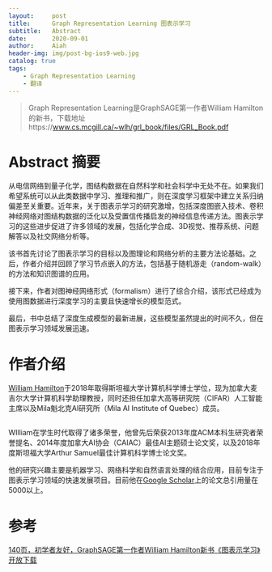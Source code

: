 ```yaml
---
layout:     post
title:      Graph Representation Learning 图表示学习
subtitle:   Abstract
date:       2020-09-01
author:     Aiah
header-img: img/post-bg-ios9-web.jpg
catalog: true
tags:
    - Graph Representation Learning
    - 翻译
---
```

>Graph Representation Learning是GraphSAGE第一作者William Hamilton的新书，下载地址https://www.cs.mcgill.ca/~wlh/grl_book/files/GRL_Book.pdf

# Abstract 摘要

从电信网络到量子化学，图结构数据在自然科学和社会科学中无处不在。如果我们希望系统可以从此类数据中学习、推理和推广，则在深度学习框架中建立关系归纳偏差至关重要。近年来，关于图表示学习的研究激增，包括深度图嵌入技术、卷积神经网络对图结构数据的泛化以及受置信传播启发的神经信息传递方法。图表示学习的这些进步促进了许多领域的发展，包括化学合成、3D视觉、推荐系统、问题解答以及社交网络分析等。

该书首先讨论了图表示学习的目标以及图理论和网络分析的主要方法论基础。之后，作者介绍并回顾了学习节点嵌入的方法，包括基于随机游走（random-walk）的方法和知识图谱的应用。

接下来，作者对图神经网络形式（formalism）进行了综合介绍，该形式已经成为使用图数据进行深度学习的主要且快速增长的模型范式。

最后，书中总结了深度生成模型的最新进展，这些模型虽然提出的时间不久，但在图表示学习领域发展迅速。

# 作者介绍

[William Hamilton](https://www.cs.mcgill.ca/~wlh/)于2018年取得斯坦福大学计算机科学博士学位，现为加拿大麦吉尔大学计算机科学助理教授，同时还担任加拿大高等研究院（CIFAR）人工智能主席以及Mila魁北克AI研究所（Mila AI Institute of Quebec）成员。

<img style="display: block; margin: 0 auto;" src="https://www.cs.mcgill.ca/~wlh/images/profile_medium.jpg" alt="" />

WIlliam在学生时代取得了诸多荣誉，他曾先后荣获2013年度ACM本科生研究者荣誉提名、2014年度加拿大AI协会（CAIAC）最佳AI主题硕士论文奖，以及2018年度斯坦福大学Arthur Samuel最佳计算机科学博士论文奖。

他的研究兴趣主要是机器学习、网络科学和自然语言处理的结合应用，目前专注于图表示学习领域的快速发展项目。目前他在[Google Scholar](https://scholar.google.com/citations?user=T5tm9eQAAAAJ&hl=en)上的论文总引用量在5000以上。

# 参考
[140页，初学者友好，GraphSAGE第一作者William Hamilton新书《图表示学习》开放下载](https://mp.weixin.qq.com/s/ONBqcge8tghDxiZMmpXqxg)